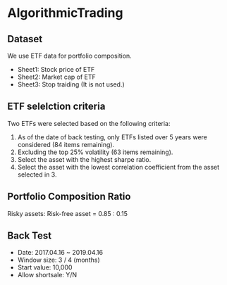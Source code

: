 # AlgorithmicTrading

## Dataset
We use ETF data for portfolio composition.
- Sheet1: Stock price of ETF
- Sheet2: Market cap of ETF
- Sheet3: Stop traiding (It is not used.)

## ETF selelction criteria
Two ETFs were selected based on the following criteria:
1. As of the date of back testing, only ETFs listed over 5 years were considered (84 items remaining).
2. Excluding the top 25% volatility (63 items remaining).
3. Select the asset with the highest sharpe ratio.
4. Select the asset with the lowest correlation coefficient from the asset selected in 3.

## Portfolio Composition Ratio
Risky assets: Risk-free asset = 0.85 : 0.15

## Back Test
- Date: 2017.04.16 ~ 2019.04.16
- Window size: 3 / 4 (months)
- Start value: 10,000
- Allow shortsale: Y/N
